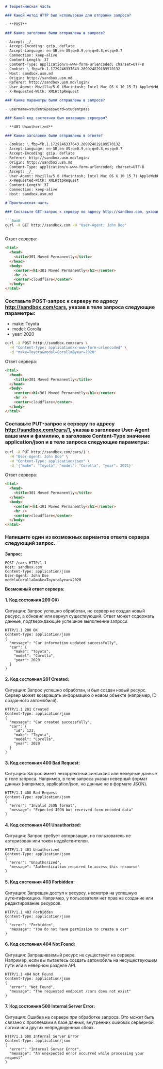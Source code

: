 ````markdown
# Теоретическая часть

### Какой метод HTTP был использован для отправки запроса?

- **POST**

### Какие заголовки были отправлены в запросе?

- Accept: _/_
- Accept-Encoding: gzip, deflate
- Accept-Language: en-GB,en-US;q=0.9,en;q=0.8,es;q=0.7
- Connection: keep-alive
- Content-Length: 37
- Content-Type: application/x-www-form-urlencoded; charset=UTF-8
- Cookie: \_fbp=fb.1.1729246337643.289924829189570132
- Host: sandbox.usm.md
- Origin: http://sandbox.usm.md
- Referer: http://sandbox.usm.md/login/
- User-Agent: Mozilla/5.0 (Macintosh; Intel Mac OS X 10_15_7) AppleWebKit/537.36 (KHTML, like Gecko) Chrome/130.0.0.0 Safari/537.36
- X-Requested-With: XMLHttpRequest

### Какие параметры были отправлены в запросе?

- username=student&password=studentpass

### Какой код состояния был возвращен сервером?

- **401 Unauthorized**

### Какие заголовки были отправлены в ответе?

- Cookie: \_fbp=fb.1.1729246337643.289924829189570132
- Accept-Language: en-GB,en-US;q=0.9,en;q=0.8,es;q=0.7
- Accept-Encoding: gzip, deflate
- Referer: http://sandbox.usm.md/login/
- Origin: http://sandbox.usm.md
- Content-Type: application/x-www-form-urlencoded; charset=UTF-8
- Accept: _/_
- User-Agent: Mozilla/5.0 (Macintosh; Intel Mac OS X 10_15_7) AppleWebKit/537.36 (KHTML, like Gecko) Chrome/130.0.0.0 Safari/537.36
- X-Requested-With: XMLHttpRequest
- Content-Length: 37
- Connection: keep-alive
- Host: sandbox.usm.md

# Практическая часть

### Составьте GET-запрос к серверу по адресу http://sandbox.com, указав в заголовке User-Agent ваше имя и фамилию

```bash
curl -X GET http://sandbox.com -H "User-Agent: John Doe"
```
````

Ответ сервера:

```html
<html>
  <head>
    <title>301 Moved Permanently</title>
  </head>
  <body>
    <center><h1>301 Moved Permanently</h1></center>
    <hr />
    <center>cloudflare</center>
  </body>
</html>
```

### Составьте POST-запрос к серверу по адресу http://sandbox.com/cars, указав в теле запроса следующие параметры:

- make: Toyota
- model: Corolla
- year: 2020

```bash
curl -X POST http://sandbox.com/cars \
  -H "Content-Type: application/x-www-form-urlencoded" \
  -d "make=Toyota&model=Corolla&year=2020"
```

Ответ сервера:

```html
<html>
  <head>
    <title>301 Moved Permanently</title>
  </head>
  <body>
    <center><h1>301 Moved Permanently</h1></center>
    <hr />
    <center>cloudflare</center>
  </body>
</html>
```

### Составьте PUT-запрос к серверу по адресу http://sandbox.com/cars/1, указав в заголовке User-Agent ваше имя и фамилию, в заголовке Content-Type значение application/json и в теле запроса следующие параметры:

```bash
curl -X PUT http://sandbox.com/cars/1 \
  -H "User-Agent: John Doe" \
  -H "Content-Type: application/json" \
  -d '{"make": "Toyota", "model": "Corolla", "year": 2021}'
```

Ответ сервера:

```html
<html>
  <head>
    <title>301 Moved Permanently</title>
  </head>
  <body>
    <center><h1>301 Moved Permanently</h1></center>
    <hr />
    <center>cloudflare</center>
  </body>
</html>
```

### Напишите один из возможных вариантов ответа сервера следующий запрос.

**Запрос:**

```http
POST /cars HTTP/1.1
Host: sandbox.com
Content-Type: application/json
User-Agent: John Doe
model=Corolla&make=Toyota&year=2020
```

**Возможный ответ сервера:**

#### 1. Код состояния 200 OK:

Ситуация: Запрос успешно обработан, но сервер не создал новый ресурс, а обновил или вернул существующий. Ответ может содержать данные, подтверждающие успешное выполнение запроса.

```http
HTTP/1.1 200 OK
Content-Type: application/json
{
  "message": "Car information updated successfully",
  "car": {
    "make": "Toyota",
    "model": "Corolla",
    "year": 2020
  }
}
```

#### 2. Код состояния 201 Created:

Ситуация: Запрос успешно обработан, и был создан новый ресурс. Сервер может возвращать информацию о новом объекте (например, ID созданного автомобиля).

```http
HTTP/1.1 201 Created
Content-Type: application/json
{
  "message": "Car created successfully",
  "car": {
    "id": 123,
    "make": "Toyota",
    "model": "Corolla",
    "year": 2020
  }
}
```

#### 3. Код состояния 400 Bad Request:

Ситуация: Запрос имеет некорректный синтаксис или неверные данные в теле запроса. Например, в теле запроса указан неверный формат данных (например, application/json, но данные не в формате JSON).

```http
HTTP/1.1 400 Bad Request
Content-Type: application/json
{
  "error": "Invalid JSON format",
  "message": "Expected JSON but received form-encoded data"
}
```

#### 4. Код состояния 401 Unauthorized:

Ситуация: Запрос требует авторизации, но пользователь не авторизован или токен недействителен.

```http
HTTP/1.1 401 Unauthorized
Content-Type: application/json
{
  "error": "Unauthorized",
  "message": "Authentication required to access this resource"
}
```

#### 5. Код состояния 403 Forbidden:

Ситуация: Запрещен доступ к ресурсу, несмотря на успешную аутентификацию. Например, у пользователя нет прав на создание или редактирование ресурсов.

```http
HTTP/1.1 403 Forbidden
Content-Type: application/json
{
  "error": "Forbidden",
  "message": "You do not have permission to create a car"
}
```

#### 6. Код состояния 404 Not Found:

Ситуация: Запрашиваемый ресурс не существует на сервере. Например, если вы пытаетесь создать автомобиль на несуществующем пути или в неверном разделе API.

```http
HTTP/1.1 404 Not Found
Content-Type: application/json
{
  "error": "Not Found",
  "message": "The requested endpoint /cars does not exist"
}
```

#### 7. Код состояния 500 Internal Server Error:

Ситуация: Ошибка на сервере при обработке запроса. Это может быть связано с проблемами в базе данных, внутренних ошибках серверной логики или других непредвиденных сбоях.

```http
HTTP/1.1 500 Internal Server Error
Content-Type: application/json
{
  "error": "Internal Server Error",
  "message": "An unexpected error occurred while processing your request"
}
```

```

```
